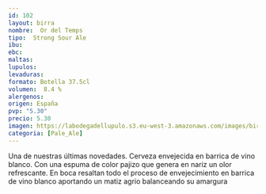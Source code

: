 ```yaml
---
id: 102
layout: birra
nombre:  Or del Temps
tipo:  Strong Sour Ale
ibu: 
ebc:  
maltas: 
lupulos: 
levaduras:
formato: Botella 37.5cl
volumen:  8.4 %
alergenos: 
origen: España
pvp: "5.30"
precio: 5.30
imagen: https://labodegadellupulo.s3.eu-west-3.amazonaws.com/images/birras/ordeltemps.jpg
categoria: [Pale_Ale]
---
```

Una de nuestras últimas novedades. Cerveza envejecida en barrica de vino blanco. Con una espuma de color pajizo que genera en nariz un olor refrescante. En boca resaltan todo el proceso de envejecimiento en barrica de vino blanco aportando un matiz agrio balanceando su amargura




